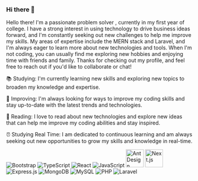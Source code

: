 ### Hi there 👋

<!DOCTYPE html>
<html>
<head>
	
	
</head>
<body>
Hello there! I'm a passionate problem solver , currently in my first year of college. I have a strong interest in using technology to drive business ideas forward, and I'm constantly seeking out new challenges to help me improve my skills. My areas of expertise include the MERN stack and Laravel, and I'm always eager to learn more about new technologies and tools. When I'm not coding, you can usually find me exploring new hobbies and enjoying time with friends and family. Thanks for checking out my profile, and feel free to reach out if you'd like to collaborate or chat!

📚 Studying: I'm currently learning new skills and exploring new topics to broaden my knowledge and expertise.

🚀 Improving: I'm always looking for ways to improve my coding skills and stay up-to-date with the latest trends and technologies.

📖 Reading: I love to read about new technologies and explore new ideas that can help me improve my coding abilities and stay inspired.

⏰ Studying Real Time: I am dedicated to continuous learning and am always seeking out new opportunities to grow my skills and knowledge in real-time.




<div class="img-container">
<img alt="Bootstrap" src="https://img.icons8.com/color/50/000000/bootstrap.png"/>
<!-- TypeScript -->
<img alt="TypeScript" src="https://img.icons8.com/color/48/000000/typescript.png"/>
<img alt="React" src="https://img.icons8.com/color/48/000000/react-native.png"/>

<!-- JavaScript -->
<img alt="JavaScript" src="https://img.icons8.com/color/48/000000/javascript.png"/>

<!-- Tailwind CSS -->



<!-- Ant Design -->
<img alt="Ant Design" src="https://gw.alipayobjects.com/zos/rmsportal/KDpgvguMpGfqaHPjicRK.svg" width="48" height="48"/>

<!-- Next.js -->
<img alt="Next.js" src="https://assets.vercel.com/image/upload/v1607554385/repositories/next-js/next-js.png" width="48" height="48"/>

<!-- Express.js -->
<img alt="Express.js" src="https://img.icons8.com/color/48/000000/express.png"/>

<!-- MongoDB -->
<img alt="MongoDB" src="https://img.icons8.com/color/48/000000/mongodb.png"/>

<!-- MySQL -->
<img alt="MySQL" src="https://img.icons8.com/color/48/000000/mysql-logo.png"/>

<!-- PHP -->
<img alt="PHP" src="https://img.icons8.com/officel/40/000000/php-logo.png"/>

<!-- Laravel -->
<img alt="Laravel" src="https://img.icons8.com/fluency/48/000000/laravel.png"/>

</div>



</body>
</html>





